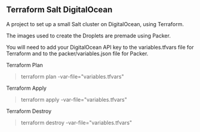 Terraform Salt DigitalOcean
---------------------------

A project to set up a small Salt cluster on DigitalOcean, using Terraform.

The images used to create the Droplets are premade using Packer.

You will need to add your DigitalOcean API key to the variables.tfvars file for Terraform and to the packer/variables.json file for Packer.

Terraform Plan

> terraform plan -var-file="variables.tfvars"

Terraform Apply

> terraform apply -var-file="variables.tfvars"

Terraform Destroy

> terraform destroy -var-file="variables.tfvars"
